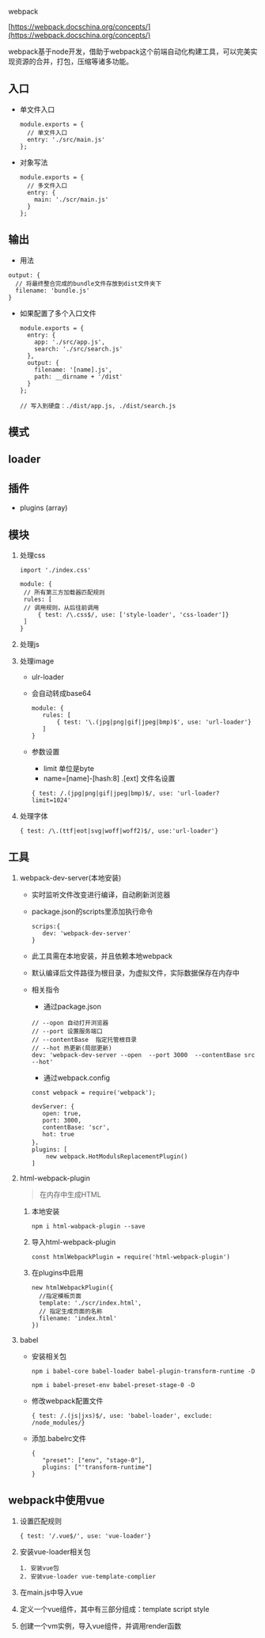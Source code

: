webpack

[https://webpack.docschina.org/concepts/](https://webpack.docschina.org/concepts/)

webpack基于node开发，借助于webpack这个前端自动化构建工具，可以完美实现资源的合并，打包，压缩等诸多功能。

## 入口

* 单文件入口

  ```
  module.exports = {
    // 单文件入口
    entry: './src/main.js'
  };
  ```

* 对象写法

  ```
  module.exports = {
    // 多文件入口
    entry: {
      main: './scr/main.js'
    }
  };
  
  ```

## 输出

* 用法

```
output: {
  // 将最终整合完成的bundle文件存放到dist文件夹下
  filename: 'bundle.js'
}
```

* 如果配置了多个入口文件

  ```
  module.exports = {
    entry: {
      app: './src/app.js',
      search: './src/search.js'
    },
    output: {
      filename: '[name].js',
      path: __dirname + '/dist'
    }
  };
  
  // 写入到硬盘：./dist/app.js, ./dist/search.js 
  ```

  

## 模式

## loader

## 插件

* plugins (array)

## 模块

1. 处理css

   ```
   import './index.css'
   ```

   ```
   module: {
   	// 所有第三方加载器匹配规则
   	rules: [
   	// 调用规则，从后往前调用
   		{ test: /\.css$/, use: ['style-loader', 'css-loader']}
   	]
   }
   ```

2. 处理js

3. 处理image

   *  ulr-loader

   * 会自动转成base64

     ```
     module: {
     	rules: [
     		{ test: '\.(jpg|png|gif|jpeg|bmp)$', use: 'url-loader'}
     	]
     }
     ```

   * 参数设置

     * limit 单位是byte
     * name=[name]-\[hash:8] .[ext] 文件名设置

     ```
     { test: /.(jpg|png|gif|jpeg|bmp)$/, use: 'url-loader?limit=1024'
     ```

4. 处理字体

   ```
   { test: /\.(ttf|eot|svg|woff|woff2)$/, use:'url-loader'}
   ```

   

## 工具

1. webpack-dev-server(本地安装)

   * 实时监听文件改变进行编译，自动刷新浏览器

   * package.json的scripts里添加执行命令

     ```
     scrips:{
     	dev: 'webpack-dev-server'
     }
     ```

   * 此工具需在本地安装，并且依赖本地webpack

   * 默认编译后文件路径为根目录，为虚拟文件，实际数据保存在内存中

   * 相关指令

     * 通过package.json

     ```
     // --opon 自动打开浏览器
     // --port 设置服务端口
     // --contentBase  指定托管根目录
     // --hot 热更新(局部更新)
     dev: 'webpack-dev-server --open  --port 3000  --contentBase src  --hot'
     ```

     * 通过webpack.config

     ```
     const webpack = require('webpack');
     
     devServer: {
     	open: true,
     	port: 3000,
     	contentBase: 'scr',
     	hot: true
     }，
     plugins: [
     	 new webpack.HotModulsReplacementPlugin()
     ]
     ```

2. html-webpack-plugin

   > 在内存中生成HTML

   1. 本地安装

      ```
      npm i html-wabpack-plugin --save
      ```

   2. 导入html-webpack-plugin

      ```
      const htmlWebpackPlugin = require('html-webpack-plugin')
      ```

   3. 在plugins中启用

      ```
      new htmlWebpackPlugin({
      	//指定模板页面
      	template: './scr/index.html',
      	// 指定生成页面的名称
      	filename: 'index.html'
      })
      ```

3. babel

   * 安装相关包

     ```
     npm i babel-core babel-loader babel-plugin-transform-runtime -D
     
     npm i babel-preset-env babel-preset-stage-0 -D
     ```

   * 修改webpack配置文件

     ```
     { test: /.(js|jxs)$/, use: 'babel-loader', exclude: /node_modules/}
     ```

   * 添加.babelrc文件

     ```
     {
     	"preset": ["env", "stage-0"],
     	plugins: ["'transform-runtime"]
     }
     ```

## webpack中使用vue

1. 设置匹配规则

   ```
   { test: '/.vue$/', use: 'vue-loader'}
   ```

2. 安装vue-loader相关包

   ```
   1. 安装vue包
   2. 安装vue-loader vue-template-complier
   ```

3. 在main.js中导入vue
4. 定义一个vue组件，其中有三部分组成：template  script style
5. 创建一个vm实例，导入vue组件，并调用render函数